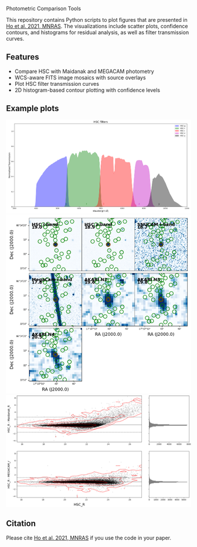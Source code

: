  Photometric Comparison Tools

This repository contains Python scripts to plot figures that are presented in [Ho et al. 2021, MNRAS](https://academic.oup.com/mnras/article/502/1/140/6122898?login=false). The visualizations include scatter plots, confidence contours, and histograms for residual analysis, as well as filter transmission curves.

## Features

- Compare HSC with Maidanak and MEGACAM photometry
- WCS-aware FITS image mosaics with source overlays
- Plot HSC filter transmission curves
- 2D histogram-based contour plotting with confidence levels

## Example plots
<img src="plots/filter_response_example.png" alt="filter_response_example" width="800">  
<img src="plots/fits_input_example_plot.png" alt="fits_input_example_plot" width="800">  
<img src="plots/mag_color_outlier_example_plot.png" alt="mag_color_outlier_example_plot" width="800">  

## Citation
Please cite [Ho et al. 2021, MNRAS](https://academic.oup.com/mnras/article/502/1/140/6122898?login=false) if you use the code in your paper.

